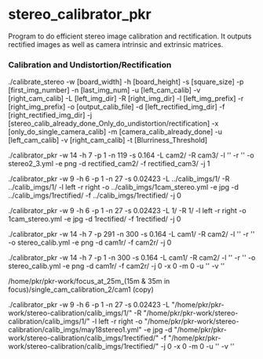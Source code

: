 # stereo_calibrator_pkr

Program to do efficient stereo image calibration and rectification. It outputs rectified images as well as camera intrinsic and extrinsic matrices.

### Calibration and Undistortion/Rectification

./calibrate_stereo -w [board_width] -h [board_height] -s [square_size] -p [first_img_number] -n [last_img_num] -u [left_cam_calib] -v [right_cam_calib] -L [left_img_dir] -R [right_img_dir] -l [left_img_prefix] -r [right_img_prefix] -o [output_calib_file] -d [left_rectified_img_dir] -f [right_rectified_img_dir] -j [stereo_calib_already_done_Only_do_undistortion/rectification] -x [only_do_single_camera_calib] -m [camera_calib_already_done] -u [left_cam_calib] -v [right_cam_calib] -t [Blurriness_Threshold]

./calibrator_pkr -w 14 -h 7 -p 1 -n 119 -s 0.164 -L cam2/ -R cam3/ -l '' -r '' -o stereo2_3.yml -e png -d rectified_cam2/ -f rectified_cam3/ -j 1

./calibrator_pkr -w 9 -h 6  -p 1 -n 27 -s 0.02423 -L ../calib_imgs/1/ -R ../calib_imgs/1/ -l left -r right -o ../calib_imgs/1cam_stereo.yml -e jpg -d ../calib_imgs/1rectified/ -f ../calib_imgs/1rectified/ -j 0

./calibrator_pkr -w 9 -h 6  -p 1 -n 27 -s 0.02423 -L 1/ -R 1/ -l left -r right -o 1cam_stereo.yml -e jpg -d 1rectified/ -f 1rectified/ -j 0

./calibrator_pkr -w 14 -h 7 -p 291 -n 300 -s 0.164 -L cam1/ -R cam2/ -l '' -r '' -o stereo_calib.yml -e png -d cam1r/ -f cam2r/ -j 0


./calibrator_pkr -w 14 -h 7 -p 1 -n 300 -s 0.164 -L cam1/ -R cam2/ -l '' -r '' -o stereo_calib.yml -e png -d cam1r/ -f cam2r/ -j 0 -x 0 -m 0 -u '' -v ''


/home/pkr/pkr-work/focus_at_25m_(15m & 35m in focus)/single_cam_calibration_2/cam1 (copy)

./calibrator_pkr -w 9 -h 6 -p 1 -n 27 -s 0.02423 -L "/home/pkr/pkr-work/stereo-calibration/calib_imgs/1/" -R "/home/pkr/pkr-work/stereo-calibration/calib_imgs/1/" -l left -r right -o "/home/pkr/pkr-work/stereo-calibration/calib_imgs/may18stereo1.yml" -e jpg -d "/home/pkr/pkr-work/stereo-calibration/calib_imgs/1rectified/" -f "/home/pkr/pkr-work/stereo-calibration/calib_imgs/1rectified/" -j 0 -x 0 -m 0 -u '' -v ''

